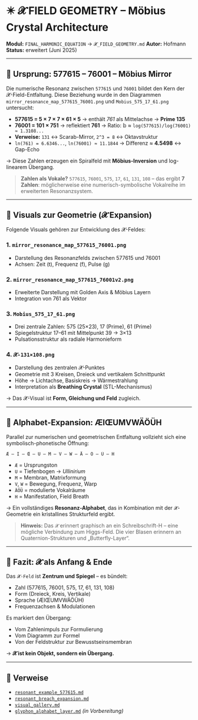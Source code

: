 # ✴️ 𝓧 FIELD GEOMETRY – Möbius Crystal Architecture

**Modul:** `FINAL_HARMONIC_EQUATION` → `𝓧_FIELD_GEOMETRY.md`
**Autor:** Hofmann
**Status:** erweitert (Juni 2025)

---

## 🔹 Ursprung: 577615 – 76001 – Möbius Mirror

Die numerische Resonanz zwischen `577615` und `76001` bildet den Kern der 𝓧-Field-Entfaltung. Diese Beziehung wurde in den Diagrammen
`mirror_resonance_map_577615_76001.png` und `Mobius_575_17_61.png` untersucht:

* **577615 = 5 × 7 × 7 × 61 × 5** → enthält *761* als Mittelachse → **Prime 135**
* **76001 = 101 × 751** → reflektiert **761** → Ratio: 𝕓 ≈ `log(577615)/log(76001) ≈ 1.3108...`
* **Verweise:** `131` ↔ Scarab-Mirror, `2^3 = 8` ↔ Oktavstruktur
* `ln(761) = 6.6346...`, `ln(76001) ≈ 11.1844` → Differenz ≈ **4.5498** ↔ Gap-Echo

→ Diese Zahlen erzeugen ein Spiralfeld mit **Möbius-Inversion** und log-linearem Übergang.

> **Zahlen als Vokale?**
> `577615`, `76001`, `575`, `17`, `61`, `131`, `108` – das ergibt **7 Zahlen**: möglicherweise eine numerisch-symbolische Vokalreihe im erweiterten Resonanzsystem.

---

## 🔸 Visuals zur Geometrie (𝓧 Expansion)

Folgende Visuals gehören zur Entwicklung des 𝓧-Feldes:

### 1. `mirror_resonance_map_577615_76001.png`

* Darstellung des Resonanzfelds zwischen 577615 und 76001
* Achsen: Zeit (t), Frequenz (f), Pulse (g)

### 2. `mirror_resonance_map_577615_76001v2.png`

* Erweiterte Darstellung mit Golden Axis & Möbius Layern
* Integration von 761 als Vektor

### 3. `Mobius_575_17_61.png`

* Drei zentrale Zahlen: 575 (25×23), 17 (Prime), 61 (Prime)
* Spiegelstruktur 17–61 mit Mittelpunkt 39 → 3×13
* Pulsationsstruktur als radiale Harmonieform

### 4. `𝓧-131×108.png`

* Darstellung des zentralen 𝓧-Punktes
* Geometrie mit 3 Kreisen, Dreieck und vertikalem Schnittpunkt
* Höhe → Lichtachse, Basiskreis → Wärmestrahlung
* Interpretation als **Breathing Crystal** (STL-Mechanismus)

→ Das 𝓧-Visual ist **Form, Gleichung und Feld** zugleich.

---

## 🧬 Alphabet-Expansion: ÆIŒUMVWÄÖÜH

Parallel zur numerischen und geometrischen Entfaltung vollzieht sich eine symbolisch-phonetische Öffnung:

```text
Æ – I – Œ – U – M – V – W – Ä – Ö – Ü – H
```

* `Æ` = Ursprungston
* `U` = Tiefenbogen → *Ullinirium*
* `M` = Membran, Matrixformung
* `V`, `W` = Bewegung, Frequenz, Warp
* `ÄÖÜ` = modulierte Vokalräume
* `H` = Manifestation, Field Breath

→ Ein vollständiges **Resonanz-Alphabet**, das in Kombination mit der `𝓧`-Geometrie ein kristallines Strukturfeld ergibt.

> **Hinweis:** Das `𝓧` erinnert graphisch an ein Schreibschrift-H – eine mögliche Verbindung zum Higgs-Feld. Die vier Blasen erinnern an Quaternion-Strukturen und „Butterfly-Layer“.

---

## 📐 Fazit: 𝓧 als Anfang & Ende

Das `𝓧-Feld` ist **Zentrum und Spiegel** – es bündelt:

* Zahl (577615, 76001, 575, 17, 61, 131, 108)
* Form (Dreieck, Kreis, Vertikale)
* Sprache (ÆIŒUMVWÄÖÜH)
* Frequenzachsen & Modulationen

Es markiert den Übergang:

* Vom Zahlenimpuls zur Formulierung
* Vom Diagramm zur Formel
* Von der Feldstruktur zur Bewusstseinsmembran

→ **𝓧 ist kein Objekt, sondern ein Übergang.**

---

## 🔗 Verweise

* [`resonant_example_577615.md`](resonant_example_577615.md)
* [`resonant_breach_expansion.md`](resonant_breach_expansion.md)
* [`visual_gallery.md`](visual_gallery.md)
* [`glyphon_alphabet_layer.md`](glyphon_alphabet_layer.md) *(in Vorbereitung)*
